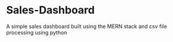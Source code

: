 # Sales-Dashboard
A simple sales dashboard built using the MERN stack and csv file processing using python

